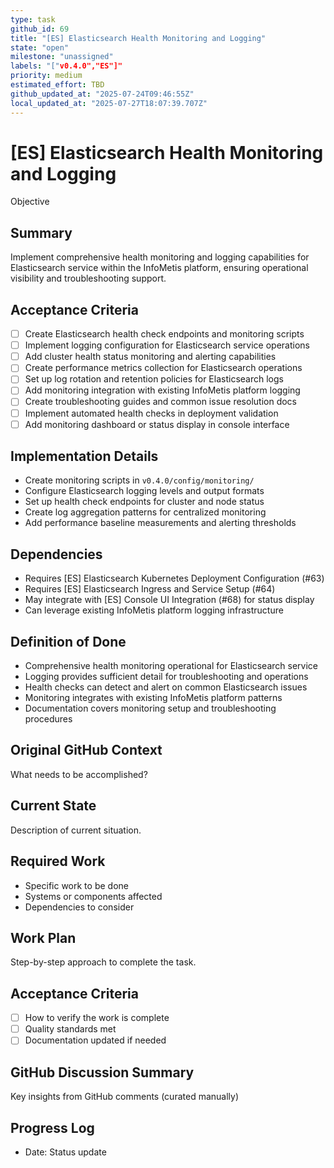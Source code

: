 ```yaml
---
type: task
github_id: 69
title: "[ES] Elasticsearch Health Monitoring and Logging"
state: "open"
milestone: "unassigned"
labels: "["v0.4.0","ES"]"
priority: medium
estimated_effort: TBD
github_updated_at: "2025-07-24T09:46:55Z"
local_updated_at: "2025-07-27T18:07:39.707Z"
---
```


# [ES] Elasticsearch Health Monitoring and Logging

Objective
## Summary
Implement comprehensive health monitoring and logging capabilities for Elasticsearch service within the InfoMetis platform, ensuring operational visibility and troubleshooting support.

## Acceptance Criteria
- [ ] Create Elasticsearch health check endpoints and monitoring scripts
- [ ] Implement logging configuration for Elasticsearch service operations
- [ ] Add cluster health status monitoring and alerting capabilities
- [ ] Create performance metrics collection for Elasticsearch operations
- [ ] Set up log rotation and retention policies for Elasticsearch logs
- [ ] Add monitoring integration with existing InfoMetis platform logging
- [ ] Create troubleshooting guides and common issue resolution docs
- [ ] Implement automated health checks in deployment validation
- [ ] Add monitoring dashboard or status display in console interface

## Implementation Details
- Create monitoring scripts in `v0.4.0/config/monitoring/`
- Configure Elasticsearch logging levels and output formats
- Set up health check endpoints for cluster and node status
- Create log aggregation patterns for centralized monitoring
- Add performance baseline measurements and alerting thresholds

## Dependencies
- Requires [ES] Elasticsearch Kubernetes Deployment Configuration (#63)
- Requires [ES] Elasticsearch Ingress and Service Setup (#64)
- May integrate with [ES] Console UI Integration (#68) for status display
- Can leverage existing InfoMetis platform logging infrastructure

## Definition of Done
- Comprehensive health monitoring operational for Elasticsearch service
- Logging provides sufficient detail for troubleshooting and operations
- Health checks can detect and alert on common Elasticsearch issues
- Monitoring integrates with existing InfoMetis platform patterns
- Documentation covers monitoring setup and troubleshooting procedures

## Original GitHub Context
What needs to be accomplished?

## Current State
Description of current situation.

## Required Work
- Specific work to be done
- Systems or components affected
- Dependencies to consider

## Work Plan
Step-by-step approach to complete the task.

## Acceptance Criteria
- [ ] How to verify the work is complete
- [ ] Quality standards met
- [ ] Documentation updated if needed

## GitHub Discussion Summary
Key insights from GitHub comments (curated manually)

## Progress Log
- Date: Status update